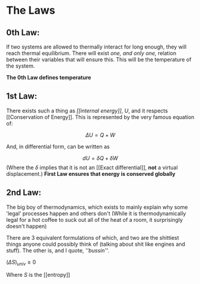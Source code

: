 # The Laws

## 0th Law:
If two systems are allowed to thermally interact for long enough, they will reach thermal equilibrium. There will exist *one, and only one,* relation between their variables that will ensure this. This will be the temperature of the system.

**The 0th Law defines temperature**

## 1st Law:
There exists such a thing as *[[internal energy]]*, $U$, and it respects [[Conservation of Energy]].  This is represented by the very famous equation of:

$$\Delta U = Q + W $$

And, in differential form, can be written as

$$dU = \delta Q + \delta W $$
(Where the $\delta$ implies that it is not an [[Exact differential]], **not** a virtual displacement.)
**First Law ensures that energy is conserved globally**
## 2nd Law:
The big boy of thermodynamics, which exists to mainly explain why some 'legal' processes happen and others don't (While it is thermodynamically legal for a hot coffee to suck out all of the heat of a room, it surprisingly doesn't happen)

There are 3 equivalent formulations of which, and two are the shittiest things anyone could possibly think of (talking about shit like engines and stuff). The other is, and I quote, *''bussin''*.

$(\Delta S)_{univ} \geq 0$

Where $S$ is the [[entropy]]